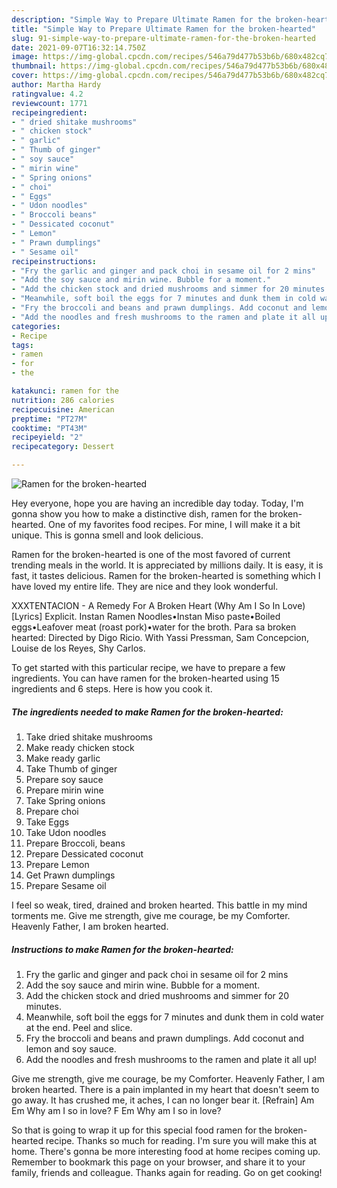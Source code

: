 ```yaml
---
description: "Simple Way to Prepare Ultimate Ramen for the broken-hearted"
title: "Simple Way to Prepare Ultimate Ramen for the broken-hearted"
slug: 91-simple-way-to-prepare-ultimate-ramen-for-the-broken-hearted
date: 2021-09-07T16:32:14.750Z
image: https://img-global.cpcdn.com/recipes/546a79d477b53b6b/680x482cq70/ramen-for-the-broken-hearted-recipe-main-photo.jpg
thumbnail: https://img-global.cpcdn.com/recipes/546a79d477b53b6b/680x482cq70/ramen-for-the-broken-hearted-recipe-main-photo.jpg
cover: https://img-global.cpcdn.com/recipes/546a79d477b53b6b/680x482cq70/ramen-for-the-broken-hearted-recipe-main-photo.jpg
author: Martha Hardy
ratingvalue: 4.2
reviewcount: 1771
recipeingredient:
- " dried shitake mushrooms"
- " chicken stock"
- " garlic"
- " Thumb of ginger"
- " soy sauce"
- " mirin wine"
- " Spring onions"
- " choi"
- " Eggs"
- " Udon noodles"
- " Broccoli beans"
- " Dessicated coconut"
- " Lemon"
- " Prawn dumplings"
- " Sesame oil"
recipeinstructions:
- "Fry the garlic and ginger and pack choi in sesame oil for 2 mins"
- "Add the soy sauce and mirin wine. Bubble for a moment."
- "Add the chicken stock and dried mushrooms and simmer for 20 minutes."
- "Meanwhile, soft boil the eggs for 7 minutes and dunk them in cold water at the end. Peel and slice."
- "Fry the broccoli and beans and prawn dumplings. Add coconut and lemon and soy sauce."
- "Add the noodles and fresh mushrooms to the ramen and plate it all up!"
categories:
- Recipe
tags:
- ramen
- for
- the

katakunci: ramen for the 
nutrition: 286 calories
recipecuisine: American
preptime: "PT27M"
cooktime: "PT43M"
recipeyield: "2"
recipecategory: Dessert

---
```



![Ramen for the broken-hearted](https://img-global.cpcdn.com/recipes/546a79d477b53b6b/680x482cq70/ramen-for-the-broken-hearted-recipe-main-photo.jpg)

Hey everyone, hope you are having an incredible day today. Today, I'm gonna show you how to make a distinctive dish, ramen for the broken-hearted. One of my favorites food recipes. For mine, I will make it a bit unique. This is gonna smell and look delicious.

Ramen for the broken-hearted is one of the most favored of current trending meals in the world. It is appreciated by millions daily. It is easy, it is fast, it tastes delicious. Ramen for the broken-hearted is something which I have loved my entire life. They are nice and they look wonderful.

XXXTENTACION - A Remedy For A Broken Heart (Why Am I So In Love) [Lyrics] Explicit. Instan Ramen Noodles•Instan Miso paste•Boiled eggs•Leafover meat (roast pork)•water for the broth. Para sa broken hearted: Directed by Digo Ricio. With Yassi Pressman, Sam Concepcion, Louise de los Reyes, Shy Carlos.


To get started with this particular recipe, we have to prepare a few ingredients. You can have ramen for the broken-hearted using 15 ingredients and 6 steps. Here is how you cook it.

<!--inarticleads1-->

##### The ingredients needed to make Ramen for the broken-hearted:

1. Take  dried shitake mushrooms
1. Make ready  chicken stock
1. Make ready  garlic
1. Take  Thumb of ginger
1. Prepare  soy sauce
1. Prepare  mirin wine
1. Take  Spring onions
1. Prepare  choi
1. Take  Eggs
1. Take  Udon noodles
1. Prepare  Broccoli, beans
1. Prepare  Dessicated coconut
1. Prepare  Lemon
1. Get  Prawn dumplings
1. Prepare  Sesame oil


I feel so weak, tired, drained and broken hearted. This battle in my mind torments me. Give me strength, give me courage, be my Comforter. Heavenly Father, I am broken hearted. 

<!--inarticleads2-->

##### Instructions to make Ramen for the broken-hearted:

1. Fry the garlic and ginger and pack choi in sesame oil for 2 mins
1. Add the soy sauce and mirin wine. Bubble for a moment.
1. Add the chicken stock and dried mushrooms and simmer for 20 minutes.
1. Meanwhile, soft boil the eggs for 7 minutes and dunk them in cold water at the end. Peel and slice.
1. Fry the broccoli and beans and prawn dumplings. Add coconut and lemon and soy sauce.
1. Add the noodles and fresh mushrooms to the ramen and plate it all up!


Give me strength, give me courage, be my Comforter. Heavenly Father, I am broken hearted. There is a pain implanted in my heart that doesn&#39;t seem to go away. It has crushed me, it aches, I can no longer bear it. [Refrain] Am Em Why am I so in love? F Em Why am I so in love? 

So that is going to wrap it up for this special food ramen for the broken-hearted recipe. Thanks so much for reading. I'm sure you will make this at home. There's gonna be more interesting food at home recipes coming up. Remember to bookmark this page on your browser, and share it to your family, friends and colleague. Thanks again for reading. Go on get cooking!
